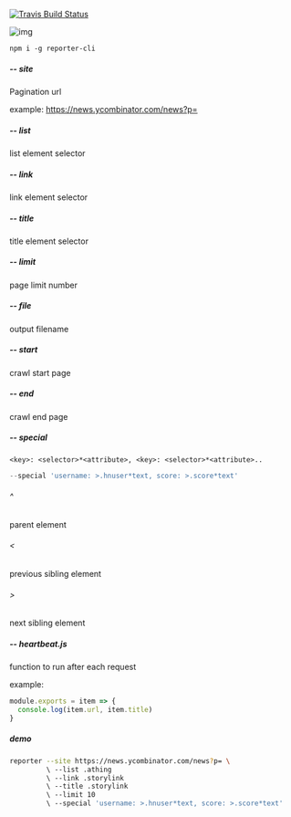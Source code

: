 [![Travis Build Status](https://img.shields.io/travis/indatawetrust/reporter.svg)](https://travis-ci.org/indatawetrust/reporter)

![img](https://nodei.co/npm/reporter-cli.png?downloads=true)

```
npm i -g reporter-cli
```

##### -- site

Pagination url

example: https://news.ycombinator.com/news?p=

##### -- list

list element selector

##### -- link

link element selector

##### -- title

title element selector

##### -- limit

page limit number

##### -- file

output filename

##### -- start

crawl start page

##### -- end

crawl end page

##### -- special

```
<key>: <selector>*<attribute>, <key>: <selector>*<attribute>..
```

```js
--special 'username: >.hnuser*text, score: >.score*text'
```

###### ^

parent element

###### <

previous sibling element

###### >

next sibling element

##### -- heartbeat.js

function to run after each request

example:

```js
module.exports = item => {
  console.log(item.url, item.title)
}
```

##### demo
```bash
reporter --site https://news.ycombinator.com/news?p= \ 
         \ --list .athing
         \ --link .storylink
         \ --title .storylink
         \ --limit 10
         \ --special 'username: >.hnuser*text, score: >.score*text'
```
